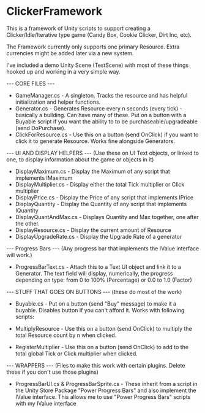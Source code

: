 # ClickerFramework

This is a framework of Unity scripts to support creating a Clicker/Idle/Iterative type game (Candy Box, Cookie Clicker, Dirt Inc, etc).

The Framework currently only supports one primary Resource. Extra currencies might be added later via a new system.

I've included a demo Unity Scene (TestScene) with most of these things hooked up and working in a very simple way.

--- CORE FILES ---

- GameManager.cs - A singleton. Tracks the resource and has helpful initialization and helper functions.
- Generator.cs - Generates Resource every n seconds (every tick) - basically a building. Can have many of these.  Put on a button with a Buyable script if you want the ability to to be purchaseable/upgradeable (send DoPurchase). 
- ClickForResource.cs - Use this on a button (send OnClick) if you want to click it to generate Resource. Works fine alongside Generators.

--- UI AND DISPLAY HELPERS ---
(Use these on UI Text objects, or linked to one, to display information about the game or objects in it)

- DisplayMaximum.cs - Display the Maximum of any script that implements IMaximum
- DisplayMultiplier.cs - Display either the total Tick multiplier or Click multiplier
- DisplayPrice.cs - Display the Price of any script that implements IPrice
- DisplayQuantity - Display the Quantity of any script that implements IQuantity
- DisplayQuantAndMax.cs - Displays Quantity and Max together, one after the other.
- DisplayResource.cs - Display the current amount of Resource
- DisplayUpgradeRate.cs - Display the Upgrade Rate of a generator

--- Progress Bars ---
(Any progress bar that implements the IValue interface will work.)

- ProgressBarText.cs - Attach this to a Text UI object and link it to a Generator. The text field will display, numerically, the progress depending on type: from 0 to 100% (Percentage) or 0.0 to 1.0 (Factor) 

--- STUFF THAT GOES ON BUTTONS --- 
(these do most of the work)

- Buyable.cs - Put on a button (send "Buy" message) to make it a buyable. Disables button if you can't afford it. Works with following scripts:

- MultiplyResource - Use this on a button (send OnClick) to multiply the total Resource count by n when clicked.
- RegisterMultiplier - Use this on a button (send OnClick) to add to the total global Tick or Click multiplier when clicked.



--- WRAPPERS ---
(Files to make this work with certain plugins. Delete these if you don't use those plugins)

- ProgressBarUI.cs & ProgressBarSprite.cs - These inherit from a script in the Unity Store Package "Power Progress Bars" and also implement the IValue interface. This allows me to use "Power Progress Bars" scripts with my IValue interface 
